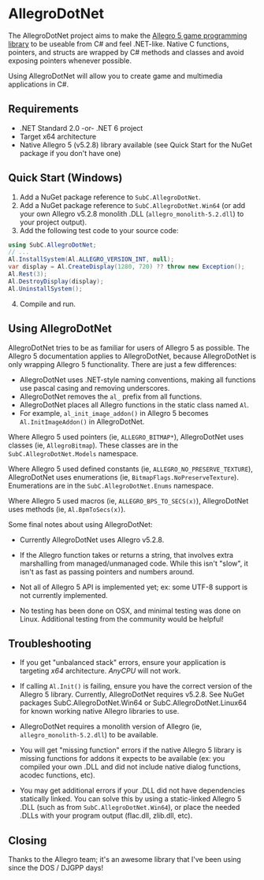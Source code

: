 # AllegroDotNet
The AllegroDotNet project aims to make the [Allegro 5 game programming library](https://liballeg.org/) to be useable from C# and feel .NET-like.
Native C functions, pointers, and structs are wrapped by C# methods and classes and avoid exposing pointers whenever possible.

Using AllegroDotNet will allow you to create game and multimedia applications in C#.

## Requirements
* .NET Standard 2.0 -or- .NET 6 project
* Target x64 architecture
* Native Allegro 5 (v5.2.8) library available (see Quick Start for the NuGet package if you don't have one)

## Quick Start (Windows)
1) Add a NuGet package reference to `SubC.AllegroDotNet`.
2) Add a NuGet package reference to `SubC.AllegroDotNet.Win64` (or add your own Allegro v5.2.8 monolith .DLL (`allegro_monolith-5.2.dll`) to your project output).
3) Add the following test code to your source code:
```C#
using SubC.AllegroDotNet;
// ...
Al.InstallSystem(Al.ALLEGRO_VERSION_INT, null);
var display = Al.CreateDisplay(1280, 720) ?? throw new Exception();
Al.Rest(3);
Al.DestroyDisplay(display);
Al.UninstallSystem();
```
4) Compile and run.

## Using AllegroDotNet
AllegroDotNet tries to be as familiar for users of Allegro 5 as possible. The Allegro 5 documentation applies to AllegroDotNet, because AllegroDotNet is only wrapping Allegro 5 functionality. There are just a few differences:
* AllegroDotNet uses .NET-style naming conventions, making all functions use pascal casing and removing underscores.
* AllegroDotNet removes the `al_` prefix from all functions.
* AllegroDotNet places all Allegro functions in the static class named `Al`.
* For example, `al_init_image_addon()` in Allegro 5 becomes `Al.InitImageAddon()` in AllegroDotNet.

Where Allegro 5 used pointers (ie, `ALLEGRO_BITMAP*`), AllegroDotNet uses classes (ie, `AllegroBitmap`). These classes are in the `SubC.AllegroDotNet.Models` namespace.

Where Allegro 5 used defined constants (ie, `ALLEGRO_NO_PRESERVE_TEXTURE`), AllegroDotNet uses enumerations (ie, `BitmapFlags.NoPreserveTexture`). Enumerations are in the `SubC.AllegroDotNet.Enums` namespace.

Where Allegro 5 used macros (ie, `ALLEGRO_BPS_TO_SECS(x)`), AllegroDotNet uses methods (ie, `Al.BpmToSecs(x)`).

Some final notes about using AllegroDotNet:

* Currently AllegroDotNet uses Allegro v5.2.8.

* If the Allegro function takes or returns a string, that involves extra marshalling from managed/unmanaged code. While this isn't "slow", it isn't as fast as passing pointers and numbers around.

* Not all of Allegro 5 API is implemented yet; ex: some UTF-8 support is not currently implemented.

* No testing has been done on OSX, and minimal testing was done on Linux. Additional testing from the community would be helpful!

## Troubleshooting
* If you get "unbalanced stack" errors, ensure your application is targeting *x64* architecture. *AnyCPU* will not work.

* If calling `Al.Init()` is failing, ensure you have the correct version of the Allegro 5 library. Currently, AllegroDotNet requires v5.2.8. See NuGet packages SubC.AllegroDotNet.Win64 or SubC.AllegroDotNet.Linux64 for known working native Allegro libraries to use.

* AllegroDotNet requires a monolith version of Allegro (ie, `allegro_monolith-5.2.dll`) to be available.

* You will get "missing function" errors if the native Allegro 5 library is missing functions for addons it expects to be available (ex: you compiled your own .DLL and did not include native dialog functions, acodec functions, etc).

* You may get additional errors if your .DLL did not have dependencies statically linked. You can solve this by using a static-linked Allegro 5 .DLL (such as from `SubC.AllegroDotNet.Win64`), or place the needed .DLLs with your program output (flac.dll, zlib.dll, etc).

## Closing
Thanks to the Allegro team; it's an awesome library that I've been using since the DOS / DJGPP days!
